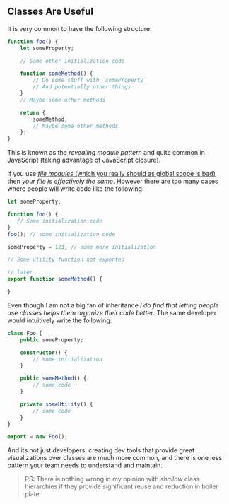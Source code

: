 ## Classes Are Useful

It is very common to have the following structure:

```ts
function foo() {
    let someProperty;

    // Some other initialization code

    function someMethod() {
        // Do some stuff with `someProperty`
        // And potentially other things
    }
    // Maybe some other methods

    return {
        someMethod,
        // Maybe some other methods
    };
}
```

This is known as the *revealing module pattern* and quite common in JavaScript (taking advantage of JavaScript closure).

If you use [*file modules* (which you really should as global scope is bad)](../project/modules.md) then *your file is effectively the same*. However there are too many cases where people will write code like the following:

```ts
let someProperty;

function foo() {
   // Some initialization code
}
foo(); // some initialization code

someProperty = 123; // some more initialization

// Some utility function not exported

// later
export function someMethod() {

}
```

Even though I am not a big fan of inheritance *I do find that letting people use classes helps them organize their code better*. The same developer would intuitively write the following:

```ts
class Foo {
    public someProperty;

    constructor() {
        // some initialization
    }

    public someMethod() {
        // some code
    }

    private someUtility() {
        // some code
    }
}

export = new Foo();
```

And its not just developers, creating dev tools that provide great visualizations over classes are much more common, and there is one less pattern your team needs to understand and maintain.

> PS: There is nothing wrong in my opinion with *shallow* class hierarchies if they provide significant reuse and reduction in boiler plate.
